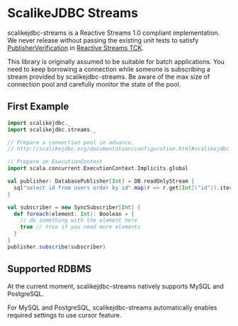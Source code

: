 # ScalikeJDBC Streams

scalikejdbc-streams is a Reactive Streams 1.0 compliant implementation. We never release without passing the existing unit tests to satisfy [PublisherVerification](https://github.com/reactive-streams/reactive-streams-jvm/tree/v1.0.0/tck#structure-of-the-tck) in [Reactive Streams TCK](https://github.com/reactive-streams/reactive-streams-jvm/tree/v1.0.0/tck).

This library is originally assumed to be suitable for batch applications. You need to keep borrowing a connection while someone is subscribing a stream provided by scalikejdbc-streams. Be aware of the max size of connection pool and carefully monitor the state of the pool.

## First Example

```scala
import scalikejdbc._
import scalikejdbc.streams._

// Prepare a connection pool in advance.
// http://scalikejdbc.org/documentation/configuration.html#scalikejdbc-config

// Prepare an ExecutionContext
import scala.concurrent.ExecutionContext.Implicits.global

val publisher: DatabasePublisher[Int] = DB.readOnlyStream {
  sql"select id from users order by id".map(r => r.get[Int]("id")).iterator
}

val subscriber = new SyncSubscriber[Int] {
  def foreach(element: Int): Boolean = {
    // do something with the element here
    true // true if you need more elements
  }
}
publisher.subscribe(subscriber)
```

## Supported RDBMS

At the current moment, scalikejdbc-streams natively supports MySQL and PostgreSQL.

For MySQL and PostgreSQL, scalikejdbc-streams automatically enables required settings to use cursor feature.

